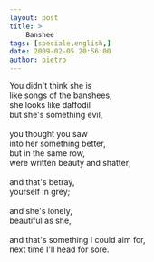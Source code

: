 ```yaml
---
layout: post
title: >
    Banshee
tags: [speciale,english,]
date: 2009-02-05 20:56:00
author: pietro
---
```

You didn't think she is<br/>like songs of the banshees,<br/>she looks like daffodil<br/>but she's something evil,<br/><br/>you thought you saw<br/>into her something better,<br/>but in the same row,<br/>were written beauty and shatter;<br/><br/>and that's betray,<br/>yourself in grey;<br/><br/>and she's lonely,<br/>beautiful as she,<br/><br/>and that's something I could aim for,<br/>next time I'll head for sore.
